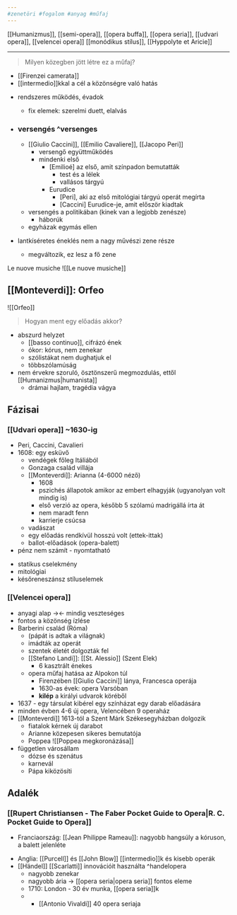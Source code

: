 ```yaml
---
#zenetöri #fogalom #anyag #műfaj
---
```

[[Humanizmus]], [[semi-opera]], [[opera buffa]], [[opera seria]], [[udvari opera]], [[velencei opera]] [[monódikus stílus]], [[Hyppolyte et Aricie]]
__________________

> Milyen közegben jött létre ez a műfaj?

* [[Firenzei camerata]]
* [[intermedio]]kkal a cél a közönségre való hatás

- rendszeres működés, évadok
	- fix elemek: szerelmi duett, elalvás

- ### versengés ^versenges
	- [[Giulio Caccini]], [[Emilio Cavaliere]], [[Jacopo Peri]]
		- versengő együttműködés
		- mindenki első
			- [Emilioé] az első, amit színpadon bemutatták
				- test és a lélek
				- vallásos tárgyú
			- Eurudice
				- [Peri], aki az első mitológiai tárgyú operát megírta
				- [Caccini] Eurudice-je, amit először kiadtak
	- versengés a politikában (kinek van a legjobb zenésze)
		- háborúk
	- egyházak egymás ellen
	
- lantkíséretes éneklés nem a nagy művészi zene része
	- megváltozik, ez lesz a fő zene

Le nuove musiche
![[Le nuove musiche]] 

## [[Monteverdi]]: Orfeo

![[Orfeo]]

> Hogyan ment egy előadás akkor?

- abszurd helyzet
	- [[basso continuo]], cifrázó ének
	- ókor: kórus, nem zenekar
	- szólistákat nem dughatjuk el
	- többszólamúság
- nem érvekre szoruló, ösztönszerű megmozdulás, ettől [[Humanizmus|humanista]]
	- drámai hajlam, tragédia vágya

## Fázisai
### [[Udvari opera]] ~1630-ig
* Peri, Caccini, Cavalieri
* 1608: egy esküvő
	* vendégek főleg Itáliából
	* Gonzaga család villája
	* [[Monteverdi]]: Arianna (4-6000 néző)
		* 1608
		* pszichés állapotok amikor az embert elhagyják (ugyanolyan volt mindig is)
		* első verzió az opera, később 5 szólamú madrigállá írta át
		* nem maradt fenn
		* karrierje csúcsa
	* vadászat
	* egy előadás rendkívül hosszú volt (ettek-ittak)
	* ballot-előadások (opera-balett)
* pénz nem számít - nyomtatható
- statikus cselekmény
- mitológiai
- későreneszánsz stíluselemek


### [[Velencei opera]]
- anyagi alap -><- mindig veszteséges
- fontos a közönség ízlése
- Barberini család (Róma)
	- (pápát is adtak a világnak)
	- imádták az operát
	- szentek életét dolgozták fel
	- [[Stefano Landi]]: [[St. Alessio]] (Szent Elek)
		- 6 kasztrált énekes
	- opera műfaj hatása az Alpokon túl
		- Firenzében [[Giulio Caccini]] lánya, Francesca operája
		- 1630-as évek: opera Varsóban
		- **kilép** a királyi udvarok köréből
- 1637 - egy társulat kibérel egy színházat egy darab előadására
- minden évben 4-6 új opera, Velencében 9 operaház
- [[Monteverdi]] 1613-tól a Szent Márk Székesegyházban dolgozik
	- fiatalok kérnek új darabot
	- Arianne közepesen sikeres bemutatója
	- Poppea ![[Poppea megkoronázása]]
- független városállam
	- dózse és szenátus
	- karnevál
	- Pápa kiközösíti

## Adalék
###  [[Rupert Christiansen - The Faber Pocket Guide to Opera|R. C. Pocket Guide to Opera]]
* Franciaország: [[Jean Philippe Rameau]]: nagyobb hangsúly a kóruson, a balett jelenléte
- Anglia: [[Purcell]] és [[John Blow]] [[intermedio]]k és kisebb operák
- [[Händel]] [[Scarlatti]] innovációit használta ^handelopera
	- nagyobb zenekar
	- nagyobb ária -> [[opera seria|opera seria]] fontos eleme
	- 1710: London - 30 év munka, [[opera seria]]k
	- - [[Antonio Vivaldi]] 40 opera seriaja
